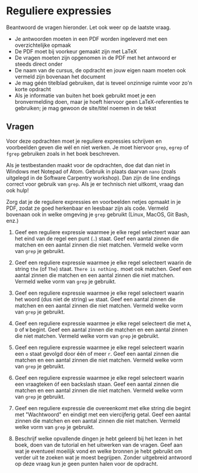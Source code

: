 # Reguliere expressies

Beantwoord de vragen hieronder. Let ook weer op de laatste vraag.

- Je antwoorden moeten in een PDF worden ingeleverd met een overzichtelijke opmaak
- De PDF moet bij voorkeur gemaakt zijn met LaTeX
- De vragen moeten zijn opgenomen in de PDF met het antwoord er steeds direct onder
- De naam van de cursus, de opdracht en jouw eigen naam moeten ook vermeld zijn bovenaan het document
- Je mag géén titelblad gebruiken, dat is teveel onzinnige ruimte voor zo'n korte opdracht
- Als je informatie van buiten het boek gebruikt moet je een bronvermelding doen, maar je hoeft hiervoor geen LaTeX-referenties te gebruiken; je mag gewoon de site/titel noemen in de tekst

## Vragen

Voor deze opdrachten moet je reguliere expressies schrijven en voorbeelden geven die wél en niet werken. Je moet hiervoor `grep`, `egrep` of `fgrep` gebruiken zoals in het boek beschreven.

Als je testbestanden maakt voor de opdrachten, doe dat dan niet in Windows met Notepad of Atom. Gebruik in plaats daarvan `nano` (zoals uitgelegd in de Software Carpentry workshop). Dan zijn de line endings correct voor gebruik van `grep`. Als je er technisch niet uitkomt, vraag dan ook hulp!

Zorg dat je de reguliere expressies en voorbeelden netjes opmaakt in je PDF, zodat ze goed herkenbaar en leesbaar zijn als code. Vermeld bovenaan ook in welke omgeving je `grep` gebruikt (Linux, MacOS, Git Bash, enz.)

1.  Geef een reguliere expressie waarmee je elke regel selecteert waar aan het eind van de regel een punt (`.`) staat. Geef een aantal zinnen die matchen en een aantal zinnen die niet matchen. Vermeld welke vorm van `grep` je gebruikt.

2.  Geef een reguliere expressie waarmee je elke regel selecteert waarin de string `the` (of `The`) staat. `There is nothing.` moet ook matchen. Geef een aantal zinnen die matchen en een aantal zinnen die niet matchen. Vermeld welke vorm van `grep` je gebruikt.

3.  Geef een reguliere expressie waarmee je elke regel selecteert waarin het woord (dus niet de string) `we` staat. Geef een aantal zinnen die matchen en een aantal zinnen die niet matchen. Vermeld welke vorm van `grep` je gebruikt.

4.  Geef een reguliere expressie waarmee je elke regel selecteert die met `A`, `D` of `W` begint.  Geef een aantal zinnen die matchen en een aantal zinnen die niet matchen. Vermeld welke vorm van `grep` je gebruikt.

5.  Geef een reguliere expressie waarmee je elke regel selecteert waarin een `o` staat gevolgd door één of meer `r`. Geef een aantal zinnen die matchen en een aantal zinnen die niet matchen. Vermeld welke vorm van `grep` je gebruikt.

6.  Geef een reguliere expressie waarmee je elke regel selecteert waarin een vraagteken óf een backslash staan. Geef een aantal zinnen die matchen en een aantal zinnen die niet matchen. Vermeld welke vorm van `grep` je gebruikt.

7.  Geef een reguliere expressie die overeenkomt met elke string die begint met "Wachtwoord" en eindigt met een viercijferig getal. Geef een aantal zinnen die matchen en een aantal zinnen die niet matchen. Vermeld welke vorm van `grep` je gebruikt.

8.  Beschrijf welke opvallende dingen je hebt geleerd bij het lezen in het boek, doen van de tutorial en het uitwerken van de vragen. Geef aan wat je eventueel moeilijk vond en welke bronnen je hebt gebruikt om verder uit te zoeken wat je moest begrijpen. Zonder uitgebreid antwoord op deze vraag kun je geen punten halen voor de opdracht.

<!--
- https://leanpub.com/bastards-regexes
- https://algs4.cs.princeton.edu/54regexp/
- https://v4.software-carpentry.org/regexp/index.html
-->
